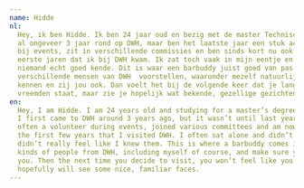 ```yaml
---
name: Hidde
nl:
  Hey, ik ben Hidde. Ik ben 24 jaar oud en bezig met de master Technische Wiskunde, de kansrekening track. Ik loop nu
  al ongeveer 3 jaar rond op DWH, maar ben het laatste jaar een stuk actiever geworden; ik ben vaak vrijwilliger
  bij events, zit in verschillende commissies en ben sinds kort nu ook barbuddy. Dit is een enorm verschil met de
  eerste jaren dat ik bij DWH kwam. Ik zat toch vaak in mijn eentje en praatte weinig met mensen, omdat ik
  niemand echt goed kende. Dit is waar een barbuddy juist goed van pas komt! Als je barbuddy kan ik je aan
  verschillende mensen van DWH  voorstellen, waaronder mezelf natuurlijk, en ervoor zorgen dat jij hun leert
  kennen en zij jou ook. Dan voelt het bij de volgende keer dat je langskomt niet meer alsof je tussen een groep
  vreemden staat, maar zie je hopelijk wat bekende, gezellige gezichten.
en:
  Hey, I am Hidde. I am 24 years old and studying for a master’s degree in Applied Mathematics, the probability track.
  I first came to DWH around 3 years ago, but it wasn’t until last year that I became a lot more active; I am 
  often a volunteer during events, joined various committees and am now also a barbuddy. This is a huge difference with 
  the first few years that I visited DWH. I often sat alone and didn’t talk much with other people, since I
  didn’t really feel like I knew them. This is where a barbuddy comes in! As your barbuddy, I can introduce you to all 
  kinds of people from DWH, including myself of course, and make sure you get to know them and they get to know 
  you. Then the next time you decide to visit, you won’t feel like you’re standing in between a group of strangers, but 
  hopefully will see some nice, familiar faces.
---
```

